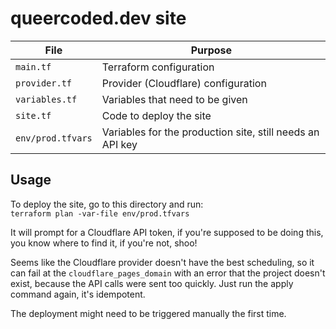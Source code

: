 # queercoded.dev site
| File | Purpose |
|---|---|
| `main.tf` | Terraform configuration |
| `provider.tf` | Provider (Cloudflare) configuration |
| `variables.tf` | Variables that need to be given |
| `site.tf` | Code to deploy the site |
| `env/prod.tfvars` | Variables for the production site, still needs an API key |

## Usage
To deploy the site, go to this directory and run:  
`terraform plan -var-file env/prod.tfvars`  

It will prompt for a Cloudflare API token, if you're supposed to be doing this, you know where to find it, if you're not, shoo!  

Seems like the Cloudflare provider doesn't have the best scheduling, so it can fail at the `cloudflare_pages_domain` with an error that the project doesn't exist, because the API calls were sent too quickly. Just run the apply command again, it's idempotent.  

The deployment might need to be triggered manually the first time.  
